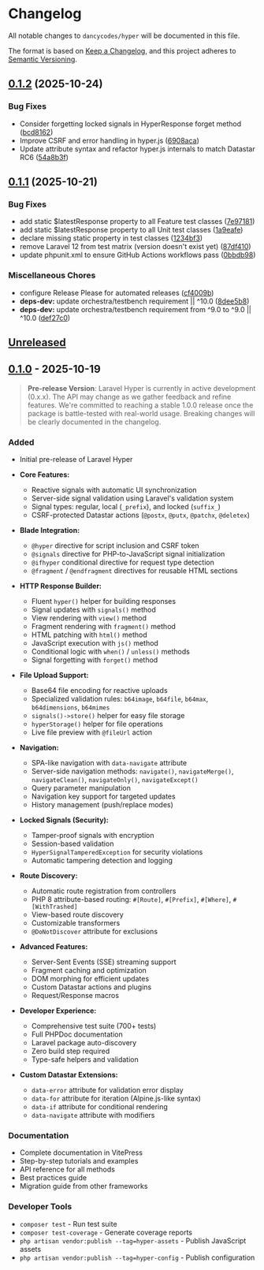 # Changelog

All notable changes to `dancycodes/hyper` will be documented in this file.

The format is based on [Keep a Changelog](https://keepachangelog.com/en/1.0.0/),
and this project adheres to [Semantic Versioning](https://semver.org/spec/v2.0.0.html).

## [0.1.2](https://github.com/dancycodes/hyper/compare/v0.1.1...v0.1.2) (2025-10-24)


### Bug Fixes

* Consider forgetting locked signals in HyperResponse forget method ([bcd8162](https://github.com/dancycodes/hyper/commit/bcd81629db06d2fd5ae6a4f53071993b599e1069))
* Improve CSRF and error handling in hyper.js ([6908aca](https://github.com/dancycodes/hyper/commit/6908acac4a63ccb127d1c6ba8d26f83d07e28fca))
* Update attribute syntax and refactor hyper.js internals to match Datastar RC6 ([54a8b3f](https://github.com/dancycodes/hyper/commit/54a8b3fbe661a66431a4670c6f1f91c02784d433))

## [0.1.1](https://github.com/dancycodes/hyper/compare/v0.1.0...v0.1.1) (2025-10-21)


### Bug Fixes

* add static $latestResponse property to all Feature test classes ([7e97181](https://github.com/dancycodes/hyper/commit/7e97181131d43faa114bee8bca568c99b767baf9))
* add static $latestResponse property to all Unit test classes ([1a9eafe](https://github.com/dancycodes/hyper/commit/1a9eafe217d0cb2f4a5fa616b5d98632bd6eeea4))
* declare missing static property in test classes ([1234bf3](https://github.com/dancycodes/hyper/commit/1234bf3107d99c86e1e64973922b7b8739d3d423))
* remove Laravel 12 from test matrix (version doesn't exist yet) ([87df410](https://github.com/dancycodes/hyper/commit/87df4105a82e649cde3017cd3916a3a89b508498))
* update phpunit.xml to ensure GitHub Actions workflows pass ([0bbdb98](https://github.com/dancycodes/hyper/commit/0bbdb9813ef83d3bb845a49967c5bd20d696b737))


### Miscellaneous Chores

* configure Release Please for automated releases ([cf4009b](https://github.com/dancycodes/hyper/commit/cf4009bcdf2be8627f960015e152de20d910c824))
* **deps-dev:** update orchestra/testbench requirement || ^10.0 ([8dee5b8](https://github.com/dancycodes/hyper/commit/8dee5b84b05f20fc321faed4abbc3c0315318bb7))
* **deps-dev:** update orchestra/testbench requirement from ^9.0 to ^9.0 || ^10.0 ([def27c0](https://github.com/dancycodes/hyper/commit/def27c022048fa1d1e58f402baff070f1c0ea6d8))

## [Unreleased]

## [0.1.0] - 2025-10-19

> **Pre-release Version**: Laravel Hyper is currently in active development (0.x.x). The API may change as we gather feedback and refine features. We're committed to reaching a stable 1.0.0 release once the package is battle-tested with real-world usage. Breaking changes will be clearly documented in the changelog.

### Added
- Initial pre-release of Laravel Hyper
- **Core Features:**
  - Reactive signals with automatic UI synchronization
  - Server-side signal validation using Laravel's validation system
  - Signal types: regular, local (`_prefix`), and locked (`suffix_`)
  - CSRF-protected Datastar actions (`@postx`, `@putx`, `@patchx`, `@deletex`)

- **Blade Integration:**
  - `@hyper` directive for script inclusion and CSRF token
  - `@signals` directive for PHP-to-JavaScript signal initialization
  - `@ifhyper` conditional directive for request type detection
  - `@fragment` / `@endfragment` directives for reusable HTML sections

- **HTTP Response Builder:**
  - Fluent `hyper()` helper for building responses
  - Signal updates with `signals()` method
  - View rendering with `view()` method
  - Fragment rendering with `fragment()` method
  - HTML patching with `html()` method
  - JavaScript execution with `js()` method
  - Conditional logic with `when()` / `unless()` methods
  - Signal forgetting with `forget()` method

- **File Upload Support:**
  - Base64 file encoding for reactive uploads
  - Specialized validation rules: `b64image`, `b64file`, `b64max`, `b64dimensions`, `b64mimes`
  - `signals()->store()` helper for easy file storage
  - `hyperStorage()` helper for file operations
  - Live file preview with `@fileUrl` action

- **Navigation:**
  - SPA-like navigation with `data-navigate` attribute
  - Server-side navigation methods: `navigate()`, `navigateMerge()`, `navigateClean()`, `navigateOnly()`, `navigateExcept()`
  - Query parameter manipulation
  - Navigation key support for targeted updates
  - History management (push/replace modes)

- **Locked Signals (Security):**
  - Tamper-proof signals with encryption
  - Session-based validation
  - `HyperSignalTamperedException` for security violations
  - Automatic tampering detection and logging

- **Route Discovery:**
  - Automatic route registration from controllers
  - PHP 8 attribute-based routing: `#[Route]`, `#[Prefix]`, `#[Where]`, `#[WithTrashed]`
  - View-based route discovery
  - Customizable transformers
  - `@DoNotDiscover` attribute for exclusions

- **Advanced Features:**
  - Server-Sent Events (SSE) streaming support
  - Fragment caching and optimization
  - DOM morphing for efficient updates
  - Custom Datastar actions and plugins
  - Request/Response macros

- **Developer Experience:**
  - Comprehensive test suite (700+ tests)
  - Full PHPDoc documentation
  - Laravel package auto-discovery
  - Zero build step required
  - Type-safe helpers and validation

- **Custom Datastar Extensions:**
  - `data-error` attribute for validation error display
  - `data-for` attribute for iteration (Alpine.js-like syntax)
  - `data-if` attribute for conditional rendering
  - `data-navigate` attribute with modifiers

### Documentation
- Complete documentation in VitePress
- Step-by-step tutorials and examples
- API reference for all methods
- Best practices guide
- Migration guide from other frameworks

### Developer Tools
- `composer test` - Run test suite
- `composer test-coverage` - Generate coverage reports
- `php artisan vendor:publish --tag=hyper-assets` - Publish JavaScript assets
- `php artisan vendor:publish --tag=hyper-config` - Publish configuration

[Unreleased]: https://github.com/dancycodes/hyper/compare/v0.1.0...HEAD
[0.1.0]: https://github.com/dancycodes/hyper/releases/tag/v0.1.0
